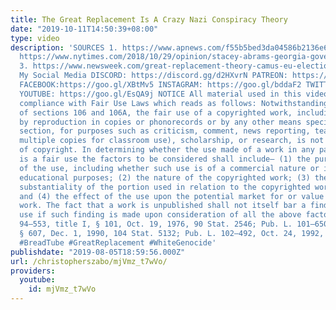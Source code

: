 ```yaml
---
title: The Great Replacement Is A Crazy Nazi Conspiracy Theory
date: "2019-10-11T14:50:39+08:00"
type: video
description: 'SOURCES 1. https://www.apnews.com/f55b5bed3da04586b2136e6aa1c13351 2.
  https://www.nytimes.com/2018/10/29/opinion/stacey-abrams-georgia-governor-election-brian-kemp.html
  3. https://www.newsweek.com/great-replacement-theory-camus-eu-elections-swastika-praying-1433591
  My Social Media DISCORD: https://discord.gg/d2HXvrN PATREON: https://www.patreon.com/christopherszabo
  FACEBOOK:https://goo.gl/XBtMv5 INSTAGRAM: https://goo.gl/bddaF2 TWITTER: https://goo.gl/YwYb71
  YOUTUBE: https://goo.gl/EsQA9j NOTICE All material used in this video is used in
  compliance with Fair Use Laws which reads as follows: Notwithstanding the provisions
  of sections 106 and 106A, the fair use of a copyrighted work, including such use
  by reproduction in copies or phonorecords or by any other means specified by that
  section, for purposes such as criticism, comment, news reporting, teaching (including
  multiple copies for classroom use), scholarship, or research, is not an infringement
  of copyright. In determining whether the use made of a work in any particular case
  is a fair use the factors to be considered shall include— (1) the purpose and character
  of the use, including whether such use is of a commercial nature or is for nonprofit
  educational purposes; (2) the nature of the copyrighted work; (3) the amount and
  substantiality of the portion used in relation to the copyrighted work as a whole;
  and (4) the effect of the use upon the potential market for or value of the copyrighted
  work. The fact that a work is unpublished shall not itself bar a finding of fair
  use if such finding is made upon consideration of all the above factors. (Pub. L.
  94–553, title I, § 101, Oct. 19, 1976, 90 Stat. 2546; Pub. L. 101–650, title VI,
  § 607, Dec. 1, 1990, 104 Stat. 5132; Pub. L. 102–492, Oct. 24, 1992, 106 Stat. 3145.)
  #BreadTube #GreatReplacement #WhiteGenocide'
publishdate: "2019-08-05T18:59:56.000Z"
url: /christopherszabo/mjVmz_t7wVo/
providers:
  youtube:
    id: mjVmz_t7wVo
---
```


